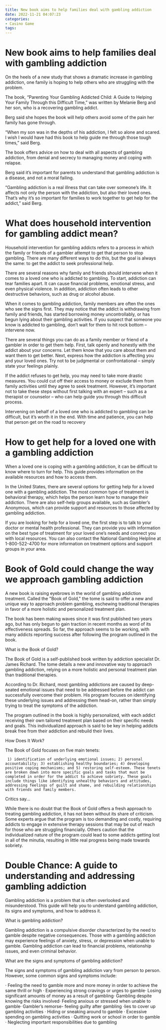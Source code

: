 ```yaml
---
title: New book aims to help families deal with gambling addiction 
date: 2022-11-21 04:07:23
categories:
- Casino Game
tags:
---
```



#  New book aims to help families deal with gambling addiction 

On the heels of a new study that shows a dramatic increase in gambling addiction, one family is hoping to help others who are struggling with the problem.

The book, “Parenting Your Gambling Addicted Child: A Guide to Helping Your Family Through this Difficult Time,” was written by Melanie Berg and her son, who is a recovering gambling addict.

Berg said she hopes the book will help others avoid some of the pain her family has gone through.

“When my son was in the depths of his addiction, I felt so alone and scared. I wish I would have had this book to help guide me through those tough times,” said Berg.

The book offers advice on how to deal with all aspects of gambling addiction, from denial and secrecy to managing money and coping with relapse.

Berg said it’s important for parents to understand that gambling addiction is a disease, and not a moral failing.

“Gambling addiction is a real illness that can take over someone’s life. It affects not only the person with the addiction, but also their loved ones. That’s why it’s so important for families to work together to get help for the addict,” said Berg.

#  What does household intervention for gambling addict mean? 
Household intervention for gambling addicts refers to a process in which the family or friends of a gambler attempt to get that person to stop gambling. There are many different ways to do this, but the goal is always the same: to get the addict to seek professional help. 

There are several reasons why family and friends should intervene when it comes to a loved one who is addicted to gambling. To start, addiction can tear families apart. It can cause financial problems, emotional stress, and even physical violence. In addition, addiction often leads to other destructive behaviors, such as drug or alcohol abuse. 

When it comes to gambling addiction, family members are often the ones who see the signs first. They may notice that the addict is withdrawing from family and friends, has started borrowing money uncontrollably, or has begun lying about their gambling activities. If you suspect that someone you know is addicted to gambling, don’t wait for them to hit rock bottom – intervene now. 

There are several things you can do as a family member or friend of a gambler in order to get them help. First, talk openly and honestly with the addict about your concerns. Let them know that you care about them and want them to get better. Next, express how the addiction is affecting you and your loved ones. Try not to be judgmental or confrontational – simply state your feelings plainly. 

If the addict refuses to get help, you may need to take more drastic measures. You could cut off their access to money or exclude them from family activities until they agree to seek treatment. However, it’s important not to take these steps without first talking with an expert – such as a therapist or counselor – who can help guide you through this difficult process. 

Intervening on behalf of a loved one who is addicted to gambling can be difficult, but it’s worth it in the end. With time and patience, you can help that person get on the road to recovery

#  How to get help for a loved one with a gambling addiction 

When a loved one is coping with a gambling addiction, it can be difficult to know where to turn for help. This guide provides information on the available resources and how to access them.

In the United States, there are several options for getting help for a loved one with a gambling addiction. The most common type of treatment is behavioral therapy, which helps the person learn how to manage their addiction. There are also self-help groups available, such as Gambler’s Anonymous, which can provide support and resources to those affected by gambling addiction.

If you are looking for help for a loved one, the first step is to talk to your doctor or mental health professional. They can provide you with information on the best type of treatment for your loved one’s needs and connect you with local resources. You can also contact the National Gambling Helpline at 1-800-522-4700 for more information on treatment options and support groups in your area.

#  Book of Gold could change the way we approach gambling addiction 

A new book is raising eyebrows in the world of gambling addiction treatment. Called the "Book of Gold," the tome is said to offer a new and unique way to approach problem gambling, eschewing traditional therapies in favor of a more holistic and personalized treatment plan.

The book has been making waves since it was first published two years ago, but has only begun to gain traction in recent months as word of its effectiveness spreads. So far, the approach seems to be working, with many addicts reporting success after following the program outlined in the book.

What is the Book of Gold?

The Book of Gold is a self-published book written by addiction specialist Dr. James Richard. The tome details a new and innovative way to approach gambling addiction, relying on a more holistic and personal treatment plan than traditional therapies.

According to Dr. Richard, most gambling addictions are caused by deep-seated emotional issues that need to be addressed before the addict can successfully overcome their problem. His program focuses on identifying these underlying issues and addressing them head-on, rather than simply trying to treat the symptoms of the addiction.

The program outlined in the book is highly personalized, with each addict receiving their own tailored treatment plan based on their specific needs and goals. This individualized approach is said to be key in helping addicts break free from their addiction and rebuild their lives.

How Does It Work?

The Book of Gold focuses on five main tenets: 

     1) identification of underlying emotional issues; 2) personal accountability; 3) establishing healthy boundaries; 4) developing positive coping mechanisms; and 5) restoring self-esteem. These tenets are broken down into more specific goals and tasks that must be completed in order for the addict to achieve sobriety. These goals include things like identifying unhealthy behaviors and attitudes, addressing feelings of guilt and shame, and rebuilding relationships with friends and family members.

Critics say...

While there is no doubt that the Book of Gold offers a fresh approach to treating gambling addiction, it has not been without its share of criticism. Some experts argue that the program is too demanding and costly, requiring addicts to engage in extensive therapy sessions that may be out of reach for those who are struggling financially. Others caution that the individualized nature of the program could lead to some addicts getting lost in all of the minutia, resulting in little real progress being made towards sobriety.

#  Double Chance: A guide to understanding and addressing gambling addiction

Gambling addiction is a problem that is often overlooked and misunderstood. This guide will help you to understand gambling addiction, its signs and symptoms, and how to address it.

What is gambling addiction?

Gambling addiction is a compulsive disorder characterized by the need to gamble despite negative consequences. Those with a gambling addiction may experience feelings of anxiety, stress, or depression when unable to gamble. Gambling addiction can lead to financial problems, relationship issues, and even criminal behavior.

What are the signs and symptoms of gambling addiction?

The signs and symptoms of gambling addiction vary from person to person. However, some common signs and symptoms include:

· Feeling the need to gamble more and more money in order to achieve the same thrill or high
· Experiencing strong cravings or urges to gamble· Losing significant amounts of money as a result of gambling· Gambling despite knowing the risks involved· Feeling anxious or stressed when unable to gamble· Gambler’s remorse- feeling guilty after gambling
·lies to cover up gambling activities
· Hiding or sneaking around to gamble
· Excessive spending on gambling activities
· Quitting work or school in order to gamble
· Neglecting important responsibilities due to gambling